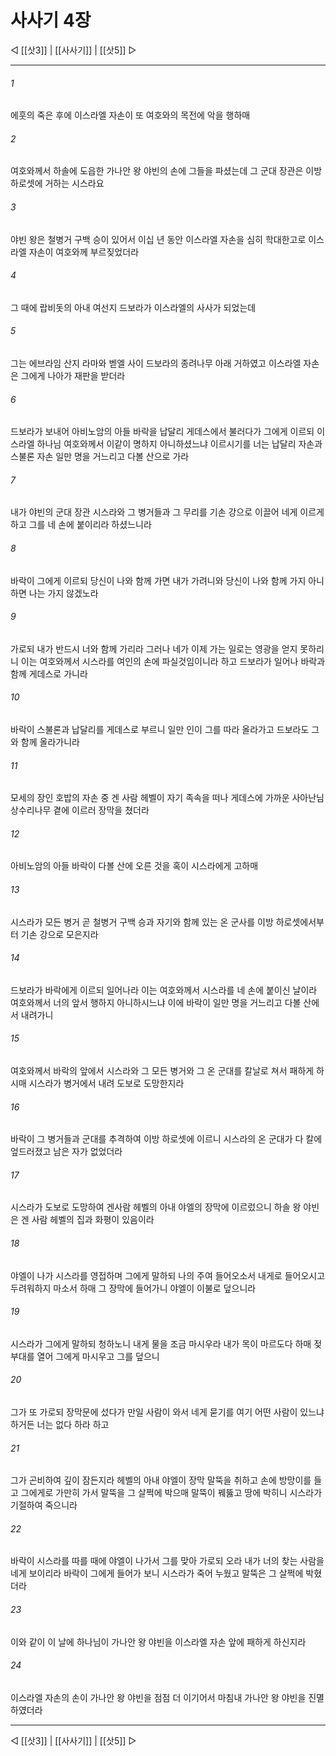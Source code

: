 # 사사기 4장

◁ [[삿3]] | [[사사기]] | [[삿5]] ▷
***

###### 1
에훗의 죽은 후에 이스라엘 자손이 또 여호와의 목전에 악을 행하매

###### 2
여호와께서 하솔에 도읍한 가나안 왕 야빈의 손에 그들을 파셨는데 그 군대 장관은 이방 하로셋에 거하는 시스라요

###### 3
야빈 왕은 철병거 구백 승이 있어서 이십 년 동안 이스라엘 자손을 심히 학대한고로 이스라엘 자손이 여호와께 부르짖었더라

###### 4
그 때에 랍비돗의 아내 여선지 드보라가 이스라엘의 사사가 되었는데

###### 5
그는 에브라임 산지 라마와 벧엘 사이 드보라의 종려나무 아래 거하였고 이스라엘 자손은 그에게 나아가 재판을 받더라

###### 6
드보라가 보내어 아비노암의 아들 바락을 납달리 게데스에서 불러다가 그에게 이르되 이스라엘 하나님 여호와께서 이같이 명하지 아니하셨느냐 이르시기를 너는 납달리 자손과 스불론 자손 일만 명을 거느리고 다볼 산으로 가라

###### 7
내가 야빈의 군대 장관 시스라와 그 병거들과 그 무리를 기손 강으로 이끌어 네게 이르게 하고 그를 네 손에 붙이리라 하셨느니라

###### 8
바락이 그에게 이르되 당신이 나와 함께 가면 내가 가려니와 당신이 나와 함께 가지 아니하면 나는 가지 않겠노라

###### 9
가로되 내가 반드시 너와 함께 가리라 그러나 네가 이제 가는 일로는 영광을 얻지 못하리니 이는 여호와께서 시스라를 여인의 손에 파실것임이니라 하고 드보라가 일어나 바락과 함께 게데스로 가니라

###### 10
바락이 스불론과 납달리를 게데스로 부르니 일만 인이 그를 따라 올라가고 드보라도 그와 함께 올라가니라

###### 11
모세의 장인 호밥의 자손 중 겐 사람 헤벨이 자기 족속을 떠나 게데스에 가까운 사아난님 상수리나무 곁에 이르러 장막을 쳤더라

###### 12
아비노암의 아들 바락이 다볼 산에 오른 것을 혹이 시스라에게 고하매

###### 13
시스라가 모든 병거 곧 철병거 구백 승과 자기와 함께 있는 온 군사를 이방 하로셋에서부터 기손 강으로 모은지라

###### 14
드보라가 바락에게 이르되 일어나라 이는 여호와께서 시스라를 네 손에 붙이신 날이라 여호와께서 너의 앞서 행하지 아니하시느냐 이에 바락이 일만 명을 거느리고 다볼 산에서 내려가니

###### 15
여호와께서 바락의 앞에서 시스라와 그 모든 병거와 그 온 군대를 칼날로 쳐서 패하게 하시매 시스라가 병거에서 내려 도보로 도망한지라

###### 16
바락이 그 병거들과 군대를 추격하여 이방 하로셋에 이르니 시스라의 온 군대가 다 칼에 엎드러졌고 남은 자가 없었더라

###### 17
시스라가 도보로 도망하여 겐사람 헤벨의 아내 야엘의 장막에 이르렀으니 하솔 왕 야빈은 겐 사람 헤벨의 집과 화평이 있음이라

###### 18
야엘이 나가 시스라를 영접하며 그에게 말하되 나의 주여 들어오소서 내게로 들어오시고 두려워하지 마소서 하매 그 장막에 들어가니 야엘이 이불로 덮으니라

###### 19
시스라가 그에게 말하되 청하노니 내게 물을 조금 마시우라 내가 목이 마르도다 하매 젖부대를 열어 그에게 마시우고 그를 덮으니

###### 20
그가 또 가로되 장막문에 섰다가 만일 사람이 와서 네게 묻기를 여기 어떤 사람이 있느냐 하거든 너는 없다 하라 하고

###### 21
그가 곤비하여 깊이 잠든지라 헤벨의 아내 야엘이 장막 말뚝을 취하고 손에 방망이를 들고 그에게로 가만히 가서 말뚝을 그 살쩍에 박으매 말뚝이 꿰뚫고 땅에 박히니 시스라가 기절하여 죽으니라

###### 22
바락이 시스라를 따를 때에 야엘이 나가서 그를 맞아 가로되 오라 내가 너의 찾는 사람을 네게 보이리라 바락이 그에게 들어가 보니 시스라가 죽어 누웠고 말뚝은 그 살쩍에 박혔더라

###### 23
이와 같이 이 날에 하나님이 가나안 왕 야빈을 이스라엘 자손 앞에 패하게 하신지라

###### 24
이스라엘 자손의 손이 가나안 왕 야빈을 점점 더 이기어서 마침내 가나안 왕 야빈을 진멸하였더라

***
◁ [[삿3]] | [[사사기]] | [[삿5]] ▷